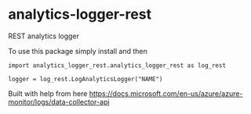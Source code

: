 # analytics-logger-rest
REST analytics logger

To use this package simply install and then

`import analytics_logger_rest.analytics_logger_rest as log_rest`

`logger = log_rest.LogAnalyticsLogger("NAME")`

Built with help from here https://docs.microsoft.com/en-us/azure/azure-monitor/logs/data-collector-api
